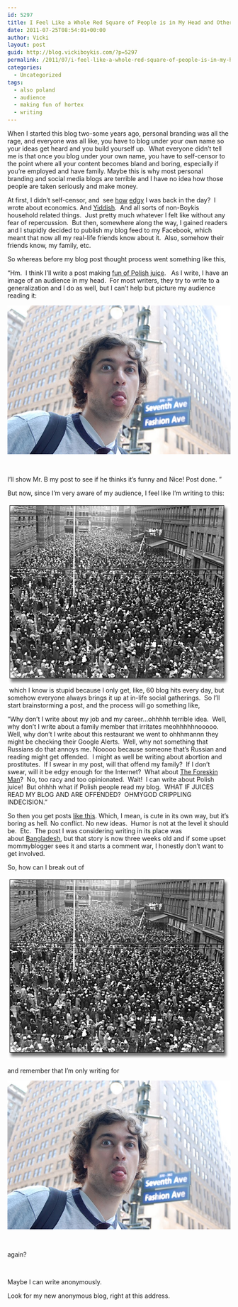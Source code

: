 ```yaml
---
id: 5297
title: I Feel Like a Whole Red Square of People is in My Head and Other Personal Branding Problems
date: 2011-07-25T08:54:01+00:00
author: Vicki
layout: post
guid: http://blog.vickiboykis.com/?p=5297
permalink: /2011/07/i-feel-like-a-whole-red-square-of-people-is-in-my-head-and-other-personal-branding-problems/
categories:
  - Uncategorized
tags:
  - also poland
  - audience
  - making fun of hortex
  - writing
---
```

When I started this blog two-some years ago, personal branding was all the rage, and everyone was all like, you have to blog under your own name so your ideas get heard and you build yourself up.  What everyone didn&#8217;t tell me is that once you blog under your own name, you have to self-censor to the point where all your content becomes bland and boring, especially if you&#8217;re employed and have family. Maybe this is why most personal branding and social media blogs are terrible and I have no idea how those people are taken seriously and make money.

At first, I didn&#8217;t self-censor, and  see <a href="http://blog.vickiboykis.com/2009/01/07/hello-world/" target="_blank">how</a> <a href="http://blog.vickiboykis.com/2009/01/21/presidential-expectations/" target="_blank">edgy</a> I was back in the day?  I wrote about economics. And <a href="http://blog.vickiboykis.com/2009/02/17/turtle-quandary-and-the-fight-between-hebrew-and-yiddish/" target="_blank">Yiddish</a>.  And all sorts of non-Boykis household related things.  Just pretty much whatever I felt like without any fear of repercussion.  But then, somewhere along the way, I gained readers and I stupidly decided to publish my blog feed to my Facebook, which meant that now all my real-life friends know about it.  Also, somehow their friends know, my family, etc.

So whereas before my blog post thought process went something like this,

&#8220;Hm.  I think I&#8217;ll write a post making <a href="http://blog.vickiboykis.com/2009/07/19/hortex/" target="_blank">fun of Polish juice</a>.   As I write, I have an image of an audience in my head.  For most writers, they try to write to a generalization and I do as well, but I can&#8217;t help but picture my audience reading it:

<p style="text-align: center;">
  <a href="https://raw.githubusercontent.com/veekaybee/wlb/gh-pages/assets/images/2011/07/DSC_0299.jpg"><img class="aligncenter size-full wp-image-5353" title="DSC_0299" src="https://raw.githubusercontent.com/veekaybee/wlb/gh-pages/assets/images/2011/07/DSC_0299.jpg" alt="" width="504" height="335" /></a>
</p>

&nbsp;

I&#8217;ll show Mr. B my post to see if he thinks it&#8217;s funny and Nice! Post done. &#8221;

But now, since I&#8217;m very aware of my audience, I feel like I&#8217;m writing to this:

[<img class="aligncenter size-full wp-image-5354" title="Huge Crowd" src="https://raw.githubusercontent.com/veekaybee/wlb/gh-pages/assets/images/2011/07/Huge-Crowd.jpg" alt="" width="522" height="410" />](https://raw.githubusercontent.com/veekaybee/wlb/gh-pages/assets/images/2011/07/Huge-Crowd.jpg) which I know is stupid because I only get, like, 60 blog hits every day, but somehow everyone always brings it up at in-life social gatherings.  So I&#8217;ll start brainstorming a post, and the process will go something like,

&#8220;Why don&#8217;t I write about my job and my career&#8230;ohhhhh terrible idea.  Well, why don&#8217;t I write about a family member that irritates meohhhhhnooooo. Well, why don&#8217;t I write about this restaurant we went to ohhhmannn they might be checking their Google Alerts.  Well, why not something that Russians do that annoys me. Nooooo because someone that&#8217;s Russian and reading might get offended.  I might as well be writing about abortion and prostitutes.  If I swear in my post, will that offend my family?  If I don&#8217;t swear, will it be edgy enough for the Internet?  What about <a href="http://heebmagazine.com/interview-with-matthew-hess-of-foreskin-man/26787" target="_blank">The Foreskin Man</a>?  No, too racy and too opinionated.  Wait!  I can write about Polish juice!  But ohhhh what if Polish people read my blog.  WHAT IF JUICES READ MY BLOG AND ARE OFFENDED?  OHMYGOD CRIPPLING INDECISION.&#8221;

So then you get posts <a href="http://blog.vickiboykis.com/2011/07/13/how-to-make-the-perfect-hot-weather-cocktail/" target="_blank">like this</a>. Which, I mean, is cute in its own way, but it&#8217;s boring as hell. No conflict. No new ideas.  Humor is not at the level it should be.  Etc.  The post I was considering writing in its place was about <a href="http://sheposts.com/content/dooce-trip-to-bangladesh-provokes-twitter-clash-and-blogger-backlash" target="_blank">Bangladesh</a>, but that story is now three weeks old and if some upset mommyblogger sees it and starts a comment war, I honestly don&#8217;t want to get involved.

So, how can I break out of

[<img class="aligncenter" title="Huge Crowd" src="https://raw.githubusercontent.com/veekaybee/wlb/gh-pages/assets/images/2011/07/Huge-Crowd.jpg" alt="" width="522" height="410" />](https://raw.githubusercontent.com/veekaybee/wlb/gh-pages/assets/images/2011/07/Huge-Crowd.jpg)

and remember that I&#8217;m only writing for

[<img class="aligncenter" title="DSC_0299" src="https://raw.githubusercontent.com/veekaybee/wlb/gh-pages/assets/images/2011/07/DSC_0299.jpg" alt="" width="504" height="335" />](https://raw.githubusercontent.com/veekaybee/wlb/gh-pages/assets/images/2011/07/DSC_0299.jpg)

&nbsp;

again?

&nbsp;

Maybe I can write anonymously.

Look for my new anonymous blog, right at this address.

&nbsp;
